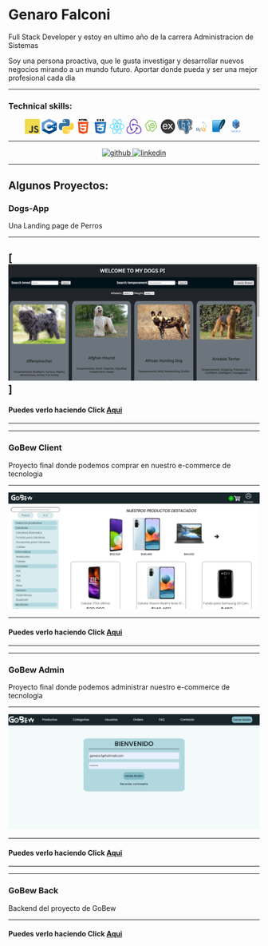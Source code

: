 ﻿# Genaro Falconi
<p> 
  Full Stack Developer y estoy en ultimo año de la carrera Administracion de Sistemas
  
  Soy una persona proactiva, que le gusta investigar y desarrollar nuevos negocios mirando a un mundo futuro. Aportar donde pueda y ser una mejor profesional cada dia
</p>

---

### Technical skills:  
<p align="center">
  <img src="https://github.com/JavierBalonga/JavierBalonga/blob/master/img/skills/javascript.png" width="30" height="30" align="center"/>
  <img src="https://github.com/JavierBalonga/JavierBalonga/blob/master/img/skills/c++.png" width="30" height="30" align="center"/>
  <img src="https://github.com/JavierBalonga/JavierBalonga/blob/master/img/skills/python.png" width="30" height="30" align="center"/>
  <img src="https://github.com/JavierBalonga/JavierBalonga/blob/master/img/skills/html5.png" width="30" height="30" align="center"/>
  <img src="https://github.com/JavierBalonga/JavierBalonga/blob/master/img/skills/css.png" width="30" height="30" align="center"/>
  <img src="https://github.com/JavierBalonga/JavierBalonga/blob/master/img/skills/react.png" width="30" height="30" align="center"/>
  <img src="https://github.com/JavierBalonga/JavierBalonga/blob/master/img/skills/redux.png" width="30" height="30" align="center"/>
  <img src="https://github.com/JavierBalonga/JavierBalonga/blob/master/img/skills/nodejs.png" width="30" height="30" align="center"/>
  <img src="https://github.com/JavierBalonga/JavierBalonga/blob/master/img/skills/express.png" width="30" height="30" align="center"/>
  <img src="https://github.com/JavierBalonga/JavierBalonga/blob/master/img/skills/postgresql.png" width="30" height="30" align="center"/>
  <img src="https://github.com/JavierBalonga/JavierBalonga/blob/master/img/skills/mysql.svg" width="30" height="30" align="center"/>
  <img src="https://github.com/JavierBalonga/JavierBalonga/blob/master/img/skills/sqlite.png" width="30" height="30" align="center"/>
  <img src="https://github.com/JavierBalonga/JavierBalonga/blob/master/img/skills/sequelize.png" width="30" height="30" align="center"/>
</p>  

---  


<p align="center">
    <a href="https://github.com/genafalconi">
      <img src='https://cdn.jsdelivr.net/npm/simple-icons@3.0.1/icons/github.svg' alt='github' height='40'>
    </a>
    <a href="https://www.linkedin.com/in/genaro-falconi-886bb51a3/">
      <img src='https://cdn.jsdelivr.net/npm/simple-icons@3.0.1/icons/linkedin.svg' alt='linkedin' height='40'>
    </a>
</p>

---  

## Algunos Proyectos:

### Dogs-App 
Una Landing page de Perros

---
[<img alt="" src="https://github.com/genafalconi/Individual-Proyect-Henry-Dogs/blob/main/preview1.png" />]
---
#### Puedes verlo haciendo Click [Aqui](https://pi-dogs-8yybk8bcz-genafalconi.vercel.app/)

---  
---  

### GoBew Client
Proyecto final donde podemos comprar en nuestro e-commerce de tecnologia

---  

[<img alt="" src="https://github.com/genafalconi/FrontGoBew/blob/master/preview.png" />](https://github.com/genafalconi/FrontGoBew)

---  

#### Puedes verlo haciendo Click [Aqui](https://gobeworiginal.netlify.app/)  

---  
---  

### GoBew Admin
Proyecto final donde podemos administrar nuestro e-commerce de tecnologia

---  

[<img alt="" src="https://github.com/genafalconi/AdminGoBew/blob/master/preview.png" />](https://github.com/genafalconi/AdminGoBew)

---

#### Puedes verlo haciendo Click [Aqui](https://gobeworiginaladmin.netlify.app/login)  

---
---

### GoBew Back
Backend del proyecto de GoBew

---  

#### Puedes verlo haciendo Click [Aqui](https://github.com/genafalconi/BackGoBew)  
